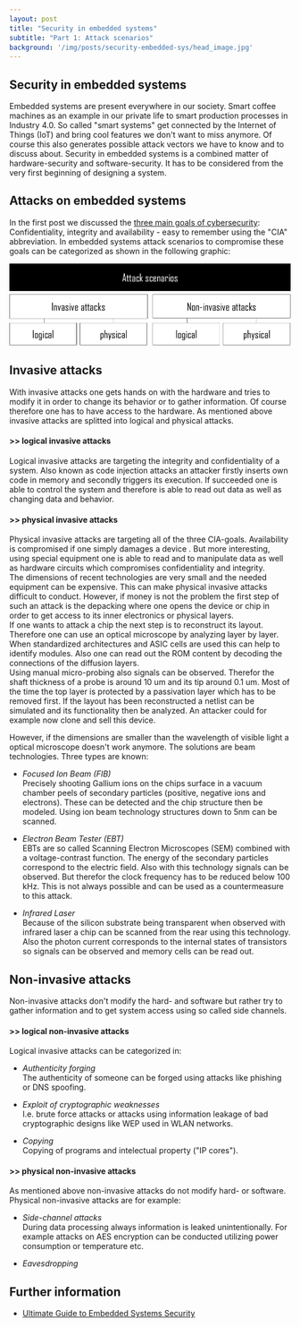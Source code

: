 ```yaml
---
layout: post
title: "Security in embedded systems"
subtitle: "Part 1: Attack scenarios"
background: '/img/posts/security-embedded-sys/head_image.jpg'
---
```


## Security in embedded systems
Embedded systems are present everywhere in our society. Smart coffee machines as an example in our private life to smart production processes in Industry 4.0. So called "smart systems" get connected by the Internet of Things (IoT) and bring cool features we don't want to miss anymore. Of course this also generates possible attack vectors we have to know and to discuss about. Security in embedded systems is a combined matter of hardware-security and software-security. It has to be considered from the very first beginning of designing a system.  

## Attacks on embedded systems
In the first post we discussed the [three main goals of cybersecurity](https://www.simon-cybersec.com/2022/06/02/cybersecurity-goals.html):
Confidentiality, integrity and availability - easy to remember using the "CIA" abbreviation. In embedded systems attack scenarios to compromise these goals can be categorized as shown in the following graphic:  

![picture-attackscenarios](/img/posts/security-embedded-sys/attackscenarios.png)


## Invasive attacks

With invasive attacks one gets hands on with the hardware and tries to modify it in order to change its behavior or to gather information. Of course therefore one has to have access to the hardware. As mentioned above invasive attacks are splitted into logical and physical attacks.

#### >> logical invasive attacks

Logical invasive attacks are targeting the integrity and confidentiality of a system. Also known as code injection attacks an attacker firstly inserts own code in memory and secondly triggers its execution. If succeeded one is able to control the system and therefore is able to read out data as well as changing data and behavior.  

#### >> physical invasive attacks

Physical invasive attacks are targeting all of the three CIA-goals. Availability is compromised if one simply damages a device . But more interesting, using special equipment one is able to read and to manipulate data as well as hardware circuits which compromises confidentiality and integrity.  
The dimensions of recent technologies are very small and the needed equipment can be expensive. This can make physical invasive attacks difficult to conduct. However, if money is not the problem the first step of such an attack is the depacking where one opens the device or chip in order to get access to its inner electronics or physical layers.  
If one wants to attack a chip the next step is to reconstruct its layout. Therefore one can use an optical microscope by analyzing layer by layer. When standardized architectures and ASIC cells are used this can help to identify modules. Also one can read out the ROM content by decoding the connections of the diffusion layers.  
Using manual micro-probing also signals can be observed. Therefor the shaft thickness of a probe is around 10 um and its tip around 0.1 um. Most of the time the top layer is protected by a passivation layer which has to be removed first.
If the layout has been reconstructed a netlist can be simulated and its functionality then be analyzed. An attacker could for example now clone and sell this device.  

However, if the dimensions are smaller than the wavelength of visible light a optical microscope doesn't work anymore. The solutions are beam technologies. Three types are known:
- *Focused Ion Beam (FIB)*  
        Precisely shooting Gallium ions on the chips surface in a vacuum chamber peels of secondary particles (positive, negative ions and electrons). These can be detected and the chip structure then be modeled. Using ion beam technology structures down to 5nm can be scanned.  
        
- *Electron Beam Tester (EBT)*  
        EBTs are so called Scanning Electron Microscopes (SEM) combined with a voltage-contrast function. The energy of the secondary particles correspond to the electric field. Also with this technology signals can be observed. But therefor the clock frequency has to be reduced below 100 kHz. This is not always possible and can be used as a countermeasure to this attack.  

- *Infrared Laser*  
        Because of the silicon substrate being transparent when observed with infrared laser a chip can be scanned from the rear using this technology. Also the photon current corresponds to the internal states of transistors so signals can be observed and memory cells can be read out.  


## Non-invasive attacks

Non-invasive attacks don't modify the hard- and software but rather try to gather information and to get system access using so called side channels.  

#### >> logical non-invasive attacks

Logical invasive attacks can be categorized in:
- *Authenticity forging*  
        The authenticity of someone can be forged using attacks like phishing or DNS spoofing.  

- *Exploit of cryptographic weaknesses*  
        I.e. brute force attacks or attacks using information leakage of bad cryptographic designs like WEP used in WLAN networks.  

- *Copying*  
        Copying of programs and intelectual property ("IP cores").  



#### >> physical non-invasive attacks

As mentioned above non-invasive attacks do not modify hard- or software. Physical non-invasive attacks are for example:

- *Side-channel attacks*  
        During data processing always information is leaked unintentionally. For example attacks on AES encryption can be conducted utilizing power consumption or temperature etc.  

- *Eavesdropping*  



## Further information
- [Ultimate Guide to Embedded Systems Security](https://blackberry.qnx.com/en/ultimate-guides/embedded-system-security)
